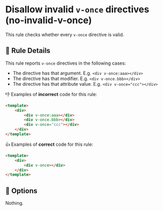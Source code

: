 # Disallow invalid `v-once` directives (no-invalid-v-once)

This rule checks whether every `v-once` directive is valid.

## :book: Rule Details

This rule reports `v-once` directives in the following cases:

- The directive has that argument. E.g. `<div v-once:aaa></div>`
- The directive has that modifier. E.g. `<div v-once.bbb></div>`
- The directive has that attribute value. E.g. `<div v-once="ccc"></div>`

:-1: Examples of **incorrect** code for this rule:

```html
<template>
    <div>
        <div v-once:aaa></div>
        <div v-once.bbb></div>
        <div v-once="ccc"></div>
    </div>
</template>
```

:+1: Examples of **correct** code for this rule:

```html
<template>
    <div>
        <div v-once></div>
    </div>
</template>
```

## :wrench: Options

Nothing.
